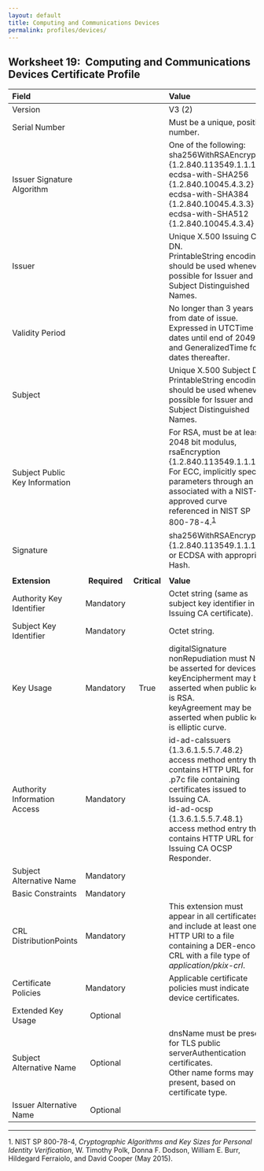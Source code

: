 ```yaml
---
layout: default
title: Computing and Communications Devices
permalink: profiles/devices/
---
```


## Worksheet 19:&nbsp;&nbsp;Computing and Communications Devices Certificate Profile

| **Field** |       |       | **Value**                             |
| :-------- | :---: | :---: | :-------------------------------     |
| Version   |       |       | V3 (2)                                 |
| Serial Number   |       |       | Must be a unique, positive number. |
| Issuer Signature Algorithm   |       |       |  One of the following: <br>sha256WithRSAEncryption {1.2.840.113549.1.1.11} <br>ecdsa-with-SHA256 {1.2.840.10045.4.3.2} <br>ecdsa-with-SHA384 {1.2.840.10045.4.3.3} <br>ecdsa-with-SHA512 {1.2.840.10045.4.3.4} | 
| Issuer   |       |       |  Unique X.500 Issuing CA DN.<br>PrintableString encoding should be used whenever possible for Issuer and Subject Distinguished Names. |
| Validity Period   |       |       |  No longer than 3 years from date of issue.<br>Expressed in UTCTime for dates until end of 2049 and GeneralizedTime for dates thereafter.  | 
| Subject   |       |       |   Unique X.500 Subject DN.<br>PrintableString encoding should be used whenever possible for Issuer and Subject Distinguished Names.  |
| Subject Public Key Information   |       |       |   For RSA, must be at least 2048 bit modulus, rsaEncryption {1.2.840.113549.1.1.1}.<br>For ECC, implicitly specify parameters through an OID associated with a NIST-approved curve referenced in NIST SP 800-78-4.<sup>[1](#1)</sup>   |
| Signature   |       |       |   sha256WithRSAEncryption {1.2.840.113549.1.1.11}<br>or ECDSA with appropriate Hash.   |
|               |                 |              |                                       |
| **Extension** |  **Required**   | **Critical** | **Value**                             |
| Authority Key Identifier   | Mandatory  |  | Octet string (same as subject key identifier in Issuing CA certificate). |
| Subject Key Identifier   | Mandatory |  | Octet string.  |
| Key Usage  | Mandatory | True | digitalSignature<br>nonRepudiation must NOT be asserted for devices.<br>keyEncipherment may be asserted when public key is RSA.<br>keyAgreement may be asserted when public key is elliptic curve.  | 
| Authority Information Access   | Mandatory  |  | id-ad-caIssuers {1.3.6.1.5.5.7.48.2} access method entry that contains HTTP URL for .p7c file containing certificates issued to Issuing CA.<br>id-ad-ocsp {1.3.6.1.5.5.7.48.1} access method entry that contains HTTP URL for the Issuing CA OCSP Responder.  |
| Subject Alternative Name   | Mandatory  |  |   | 
| Basic Constraints   | Mandatory  |  |   | 
| CRL DistributionPoints   | Mandatory |   | This extension must appear in all certificates and include at least one HTTP URI to a file containing a DER-encoded CRL with a file type of _application/pkix-crl_.<br>  | 
| Certificate Policies   | Mandatory  |  | Applicable certificate policies must indicate device certificates.  |
| Extended Key Usage   | Optional  |  |  | 
| Subject Alternative Name   | Optional  |  | dnsName must be present for TLS public serverAuthentication certificates.<br>Other name forms may be present, based on certificate type.  | 
| Issuer Alternative Name   | Optional  |  |   | 

--------
<a name="1">1</a>. NIST SP 800-78-4, _Cryptographic Algorithms and Key Sizes for Personal Identity Verification_, W. Timothy Polk, Donna F. Dodson, William E. Burr, Hildegard Ferraiolo, and David Cooper (May 2015).
